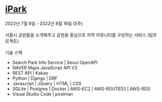 # <a href="https://github.com/nicesugi/2JYK-iPark">iPark</a>
2022년 7월 8일 - 2022년 8월 16일 (5주)<br><br>
서울시 공원들을 소개해주고 공원을 중심으로 지역 커뮤니티를 구성하는 서비스 (팀프로젝트)<br><br>
기술 스택<br>
- Search Park Info Service | Seoul OpenAPI
- NAVER Maps JavaScript API V3
- REST API | Kakao
- Python  |  Django  |  DRF
- Javascript  |  JQuery  |  HTML  |  CSS
- SQLite |  Postgres  |  Docker  |  AWS-EC2  |  AWS-ROUTE53 |  AWS-RDS
- Visual Studio Code  |  postman
